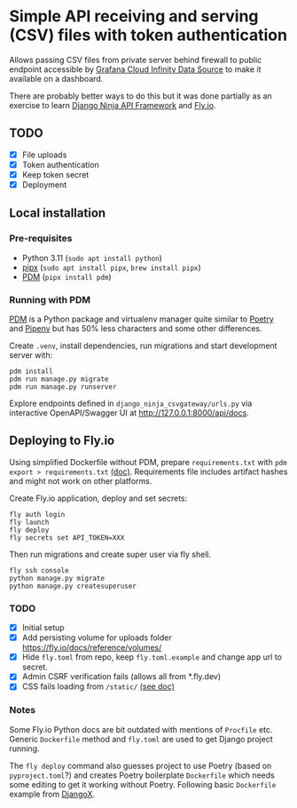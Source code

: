 # Simple API receiving and serving (CSV) files with token authentication

Allows passing CSV files from private server behind firewall to public endpoint accessible by [Grafana Cloud Infinity Data Source](https://grafana.com/grafana/plugins/yesoreyeram-infinity-datasource/) to make it available on a dashboard.

There are probably better ways to do this but it was done partially as an exercise to learn [Django Ninja API Framework](https://django-ninja.dev/) and [Fly.io](https://fly.io/docs/django/getting-started/).

## TODO

- [x] File uploads 
- [x] Token authentication
- [x] Keep token secret
- [x] Deployment

## Local installation

### Pre-requisites

- Python 3.11 (`sudo apt install python`)
- [pipx](https://github.com/pypa/pipx) (`sudo apt install pipx`, `brew install pipx`)
- [PDM](https://pdm-project.org/) (`pipx install pdm`)

### Running with PDM

[PDM](https://pdm-project.org/) is a Python package and virtualenv manager quite similar to [Poetry](https://python-poetry.org/) and [Pipenv](https://pipenv.pypa.io/en/latest/) but has 50% less characters and some other differences.

Create `.venv`, install dependencies, run migrations and start development server with:
```
pdm install
pdm run manage.py migrate
pdm run manage.py runserver
```

Explore endpoints defined in `django_ninja_csvgateway/urls.py` via interactive OpenAPI/Swagger UI at http://127.0.0.1:8000/api/docs.

## Deploying to Fly.io

Using simplified Dockerfile without PDM, prepare `requirements.txt` with `pdm export > requirements.txt` [(doc)](https://pdm-project.org/latest/usage/advanced/#export-requirementstxt-or-setuppy). Requirements file includes artifact hashes and might not work on other platforms.

Create Fly.io application, deploy and set secrets:

```
fly auth login
fly launch
fly deploy
fly secrets set API_TOKEN=XXX
```

Then run migrations and create super user via fly shell.

```
fly ssh console
python manage.py migrate
python manage.py createsuperuser
```

### TODO

- [x] Initial setup
- [x] Add persisting volume for uploads folder https://fly.io/docs/reference/volumes/
- [x] Hide `fly.toml` from repo, keep `fly.toml.example` and change app url to secret.
- [x] Admin CSRF verification fails (allows all from *.fly.dev)
- [x] CSS fails loading from `/static/` [(see doc)](https://fly.io/django-beats/deploying-django-to-production/#static-files)

### Notes

Some Fly.io Python docs are bit outdated with mentions of `Procfile` etc. Generic `Dockerfile` method and `fly.toml` are used to get Django project running. 

The `fly deploy` command also guesses project to use Poetry (based on `pyproject.toml`?) and creates Poetry boilerplate `Dockerfile` which needs some editing to get it working without Poetry. Following basic `Dockerfile` example from [DjangoX](https://github.com/wsvincent/djangox/tree/main).
